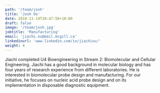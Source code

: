 ```yaml
---
path: '/team/josh'
title: 'Josh Oo'
date: 2018-11-19T10:47:58+10:00
draft: false
image: '/team/josh.jpg'
jobtitle: 'Manufacturing'
email: 'jiachi.ou@mail.mcgill.ca'
linkedinurl: 'www.linkedin.com/in/jiachiou/'
weight: 4
---
```


Jiachi completed U4 Bioengineering in Stream 2: Biomolecular and Cellular Engineering. Jiachi has a good background in molecular biology and has four years of research experience from different laboratories. He is interested in biomolecular probe design and manufacturing. For our initiative, he focuses on nucleic acid probe design and on its implementation in disposable diagnostic equipment.
